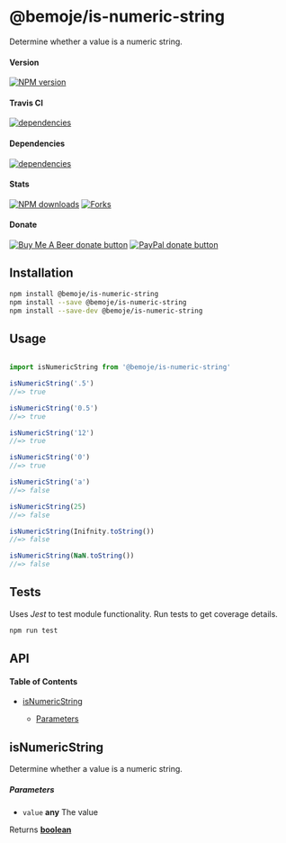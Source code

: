# @bemoje/is-numeric-string

Determine whether a value is a numeric string.

#### Version

<span><a href="https://npmjs.org/@bemoje/is-numeric-string" title="View this project on NPM"><img src="https://img.shields.io/npm/v/@bemoje/is-numeric-string" alt="NPM version" /></a></span>

#### Travis CI

<span><a href="https://npmjs.org/@bemoje/is-numeric-string" title="View this project on NPM"><img src="https://travis-ci.org/bemoje/bemoje-is-numeric-string.svg?branch=master" alt="dependencies" /></a></span>

#### Dependencies

<span><a href="https://npmjs.org/@bemoje/is-numeric-string" title="View this project on NPM"><img src="https://david-dm.org/bemoje/bemoje-is-numeric-string.svg" alt="dependencies" /></a></span>

#### Stats

<span><a href="https://npmjs.org/@bemoje/is-numeric-string" title="View this project on NPM"><img src="https://img.shields.io/npm/dt/@bemoje/is-numeric-string" alt="NPM downloads" /></a></span>
<span><a href="https://github.com/bemoje/bemoje-is-numeric-string/fork" title="Fork this project"><img src="https://img.shields.io/github/forks/bemoje/bemoje-is-numeric-string" alt="Forks" /></a></span>

#### Donate

<span><a href="https://www.buymeacoffee.com/bemoje" title="Donate to this project using Buy Me A Beer"><img src="https://img.shields.io/badge/buy%20me%20a%20coffee-donate-yellow.svg?label=Buy me a beer!" alt="Buy Me A Beer donate button" /></a></span>
<span><a href="https://paypal.me/forstaaloen" title="Donate to this project using Paypal"><img src="https://img.shields.io/badge/paypal-donate-yellow.svg?label=PayPal" alt="PayPal donate button" /></a></span>

## Installation

```sh
npm install @bemoje/is-numeric-string
npm install --save @bemoje/is-numeric-string
npm install --save-dev @bemoje/is-numeric-string
```

## Usage

```javascript

import isNumericString from '@bemoje/is-numeric-string'

isNumericString('.5')
//=> true

isNumericString('0.5')
//=> true

isNumericString('12')
//=> true

isNumericString('0')
//=> true

isNumericString('a')
//=> false

isNumericString(25)
//=> false

isNumericString(Inifnity.toString())
//=> false

isNumericString(NaN.toString())
//=> false

```


## Tests
Uses *Jest* to test module functionality. Run tests to get coverage details.

```bash
npm run test
```

## API
<!-- Generated by documentation.js. Update this documentation by updating the source code. -->

#### Table of Contents

-   [isNumericString][1]

    -   [Parameters][2]

## isNumericString

Determine whether a value is a numeric string.

##### Parameters

-   `value` **any** The value

Returns **[boolean][3]** 

[1]: #isnumericstring

[2]: #parameters

[3]: https://developer.mozilla.org/docs/Web/JavaScript/Reference/Global_Objects/Boolean
